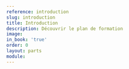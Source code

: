 ```yaml
---
reference: introduction
slug: introduction
title: Introduction
description: Découvrir le plan de formation
image:
in_book: 'true'
order: 0
layout: parts
module:
---
```


